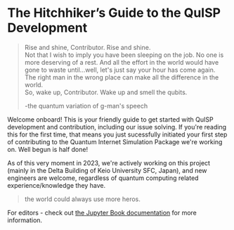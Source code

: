 # The Hitchhiker’s Guide to the QuISP Development

> Rise and shine, Contributor. Rise and shine.  
> Not that I wish to imply you have been sleeping on the job. No one is more deserving of a rest. And all the effort in the world would have gone to waste until...well, let's just say your hour has come again.  
> The right man in the wrong place can make all the difference in the world.  
> So, wake up, Contributor. Wake up and smell the qubits.  
>  
> -the quantum variation of g-man's speech

Welcome onboard! This is your friendly guide to get started with QuISP development and contribution, including our issue solving. If you're reading this for the first time, that means you just sucessfully initiated your first step of contributing to the Quantum Internet Simulation Package we're working on. Well begun is half done!  

As of this very moment in 2023, we're actively working on this project (mainly in the Delta Building of Keio University SFC, Japan), and new engineers are welcome, regardless of quantum computing related experience/knowledge they have.

> the world could always use more heros.




For editors - check out [the Jupyter Book documentation](https://jupyterbook.org) for more information.

```{tableofcontents}
```
